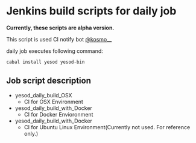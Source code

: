 Jenkins build scripts for daily job
===

__Currently, these scripts are alpha version.__

This script is used CI notify bot [@kosmo\_\_](https://twitter.com/kosmo__)

daily job executes following command:
```bash
cabal install yesod yesod-bin
```

## Job script description

* yesod\_daily\_build\_OSX
    + CI for OSX Environment
* yesod\_daily\_build\_with\_Docker
    + CI for Docker Envioronment
* yesod\_daily\_build\_with\_Docker
    + CI for Ubuntu Linux Environment(Currently not used. For reference only.)
